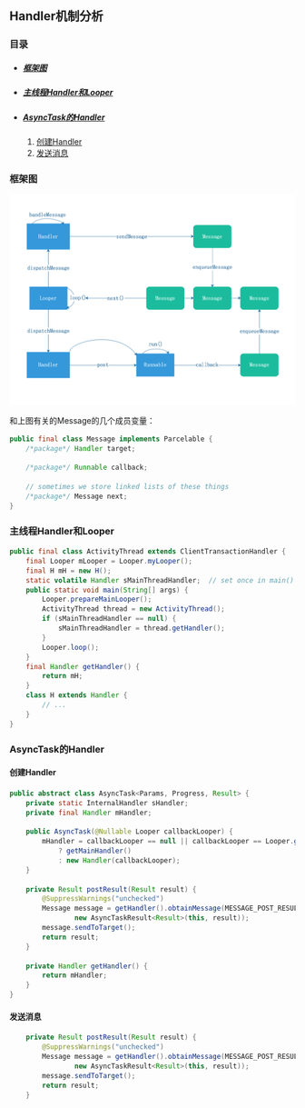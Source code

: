 ## Handler机制分析

### 目录

* ##### [框架图](#1)

* ##### [主线程Handler和Looper](#2)

* ##### [AsyncTask的Handler](#3)
  1. [创建Handler](#3.1)
  2. [发送消息](#3.2)

<h3 id="1">框架图</h3>

<img src="../assets/images/edraw/handler.png?v=1">

和上图有关的Message的几个成员变量：

```java
public final class Message implements Parcelable {
    /*package*/ Handler target;

    /*package*/ Runnable callback;

    // sometimes we store linked lists of these things
    /*package*/ Message next;
}
```

<h3 id="2">主线程Handler和Looper</h3>

```java
public final class ActivityThread extends ClientTransactionHandler {
    final Looper mLooper = Looper.myLooper();
    final H mH = new H();
    static volatile Handler sMainThreadHandler;  // set once in main()
    public static void main(String[] args) {
    	Looper.prepareMainLooper();
    	ActivityThread thread = new ActivityThread();
    	if (sMainThreadHandler == null) {
            sMainThreadHandler = thread.getHandler();
        }
        Looper.loop();
    }
    final Handler getHandler() {
        return mH;
    }
    class H extends Handler {
    	// ...
    }
}
```

<h3 id="3">AsyncTask的Handler</h3>

<h4 id="3.1">创建Handler</h4>

```java
public abstract class AsyncTask<Params, Progress, Result> {
    private static InternalHandler sHandler;
    private final Handler mHandler;

    public AsyncTask(@Nullable Looper callbackLooper) {
        mHandler = callbackLooper == null || callbackLooper == Looper.getMainLooper()
            ? getMainHandler()
            : new Handler(callbackLooper);
    }

    private Result postResult(Result result) {
        @SuppressWarnings("unchecked")
        Message message = getHandler().obtainMessage(MESSAGE_POST_RESULT,
                new AsyncTaskResult<Result>(this, result));
        message.sendToTarget();
        return result;
    }

    private Handler getHandler() {
        return mHandler;
    }
}
```

<h4 id="3.2">发送消息</h4>

```java
    private Result postResult(Result result) {
        @SuppressWarnings("unchecked")
        Message message = getHandler().obtainMessage(MESSAGE_POST_RESULT,
                new AsyncTaskResult<Result>(this, result));
        message.sendToTarget();
        return result;
    }
```